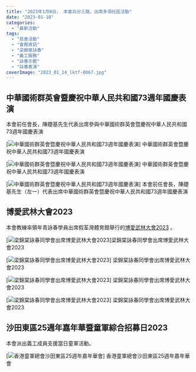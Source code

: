 ```yaml
---
title: "2023年1月8日， 本會兵分三路，出席多項社區活動"
date: "2023-01-10"
categories: 
  - "最新活動"
tags: 
  - "慈善活動"
  - "會務資訊"
  - "梁錦棠詠春"
  - "義工服務"
  - "詠春示範"
  - "詠春表演"
coverImage: "2023_01_14_lktf-0067.jpg"
---
```


## 中華國術群英會暨慶祝中華人民共和國73週年國慶表演

本會前任會長，陳礎基先生代表出席參與中華國術群英會暨慶祝中華人民共和國73週年國慶表演


[![中華國術群英會暨慶祝中華人民共和國73週年國慶表演](images/2023_01_14_lktf-0049.jpg)]
中華國術群英會暨慶祝中華人民共和國73週年國慶表演

[![中華國術群英會暨慶祝中華人民共和國73週年國慶表演](images/2023_01_14_lktf-0063-1024x768.jpg)]
中華國術群英會暨慶祝中華人民共和國73週年國慶表演

[![中華國術群英會暨慶祝中華人民共和國73週年國慶表演](images/2023_01_14_lktf-0065-1024x768.jpg)]
本會前任會長，陳礎基先生（左一）代表出席中華國術群英會暨慶祝中華人民共和國73週年國慶表演


## 博愛武林大會2023

本會教練率領年青詠春學員出席假荃灣體育館舉行的[博愛武林大會2023](https://www.pokoi.org.hk/martialartperformance/ "博愛武林大會2023") 。


[![梁錦棠詠春同學會出席博愛武林大會2023](images/2023_01_14_lktf-0066-1024x680.jpg)]梁錦棠詠春同學會出席博愛武林大會2023


[![梁錦棠詠春同學會出席博愛武林大會2023](images/2023_01_14_lktf-0067-1024x680.jpg)]
梁錦棠詠春同學會出席博愛武林大會2023

[![梁錦棠詠春同學會出席博愛武林大會2023](images/2023_01_14_lktf-0053.jpg)]
梁錦棠詠春同學會出席博愛武林大會2023


[![梁錦棠詠春同學會出席博愛武林大會2023](images/2023_01_14_lktf-0051.jpg)]
梁錦棠詠春同學會出席博愛武林大會2023

## 沙田東區25週年嘉年華暨童軍綜合招募日2023

本會派出義工成員支援當日童軍活動。


[![香港童軍總會沙田東區25週年嘉年華會](images/2023_01_14_lktf-0069-768x1024.jpg)]
香港童軍總會沙田東區25週年嘉年華會